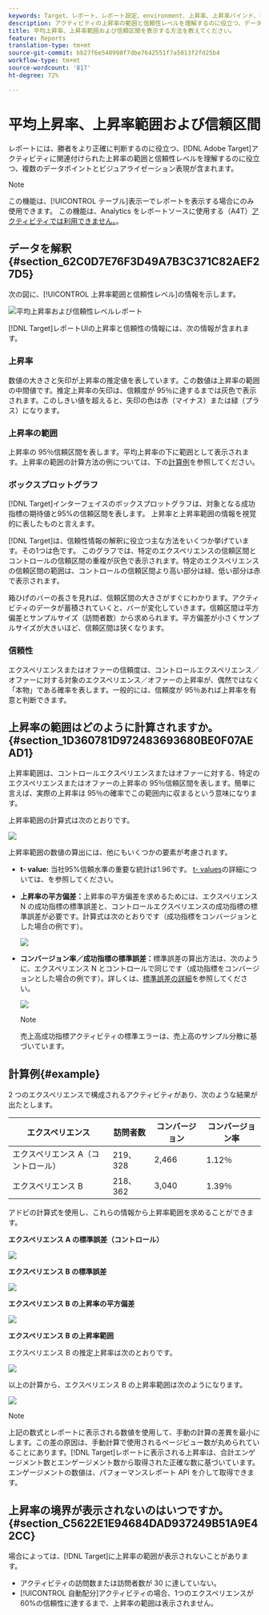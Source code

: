 ```yaml
---
keywords: Target、レポート、レポート設定、environment、上昇率、上昇率バインド、平方偏差、confidence、control
description: アクティビティの上昇率の範囲と信頼性レベルを理解するのに役立つ、データポイントとビジュアライゼーションの表現を含むAdobe Targetレポートの解釈方法について説明します。
title: 平均上昇率、上昇率範囲および信頼区間を表示する方法を教えてください。
feature: Reports
translation-type: tm+mt
source-git-commit: bb27f6e540998f7dbe7642551f7a5013f2fd25b4
workflow-type: tm+mt
source-wordcount: '817'
ht-degree: 72%

---
```



# 平均上昇率、上昇率範囲および信頼区間

レポートには、勝者をより正確に判断するのに役立つ、[!DNL Adobe Target]アクティビティに関連付けられた上昇率の範囲と信頼性レベルを理解するのに役立つ、複数のデータポイントとビジュアライゼーション表現が含まれます。

>[!NOTE]
>
>この機能は、[!UICONTROL テーブル]表示ーでレポートを表示する場合にのみ使用できます。 この機能は、Analytics をレポートソースに使用する（A4T）[アクティビティでは利用できません。](/help/c-integrating-target-with-mac/a4t/a4t.md#concept_7540C8C04259434AB6EE33B09F47A1DE)。

## データを解釈{#section_62C0D7E76F3D49A7B3C371C82AEF27D5}

次の図に、[!UICONTROL 上昇率範囲と信頼性レベル]の情報を示します。

![平均上昇率および信頼性レベルレポート](/help/c-reports/c-report-settings/assets/lift-screenshot-new.png)

[!DNL Target]レポートUIの上昇率と信頼性の情報には、次の情報が含まれます。

### 上昇率

数値の大きさと矢印が上昇率の推定値を表しています。この数値は上昇率の範囲の中間値です。推定上昇率の矢印は、信頼度が 95％に達するまでは灰色で表示されます。このしきい値を超えると、矢印の色は赤（マイナス）または緑（プラス）になります。

### 上昇率の範囲

上昇率の 95％信頼区間を表します。平均上昇率の下に範囲として表示されます。上昇率の範囲の計算方法の例については、下の[計算例](#example)を参照してください。

### ボックスプロットグラフ

[!DNL Target]インターフェイスのボックスプロットグラフは、対象となる成功指標の期待値と95%の信頼区間を表します。 上昇率と上昇率範囲の情報を視覚的に表したものと言えます。

[!DNL Target]は、信頼性情報の解釈に役立つ主な方法をいくつか挙げています。その1つは色です。 このグラフでは、特定のエクスペリエンスの信頼区間とコントロールの信頼区間の重複が灰色で表示されます。特定のエクスペリエンスの信頼区間の範囲は、コントロールの信頼区間より高い部分は緑、低い部分は赤で表示されます。

箱ひげのバーの長さを見れば、信頼区間の大きさがすぐにわかります。アクティビティのデータが蓄積されていくと、バーが変化していきます。信頼区間は平方偏差とサンプルサイズ（訪問者数）から求められます。平方偏差が小さくサンプルサイズが大きいほど、信頼区間は狭くなります。

### 信頼性

エクスペリエンスまたはオファーの信頼度は、コントロールエクスペリエンス／オファーに対する対象のエクスペリエンス／オファーの上昇率が、偶然ではなく「本物」である確率を表します。一般的には、信頼度が 95％あれば上昇率を有意と判断できます。

## 上昇率の範囲はどのように計算されますか。{#section_1D360781D972483693680BE0F07AEAD1}

上昇率範囲は、コントロールエクスペリエンスまたはオファーに対する、特定のエクスペリエンスまたはオファーの上昇率の 95％信頼区間を表します。簡単に言えば、実際の上昇率は 95％の確率でこの範囲内に収まるという意味になります。

上昇率範囲の計算式は次のとおりです。

![](assets/lift_diagram.png)

上昇率範囲の数値の算出には、他にもいくつかの要素が考慮されます。

* **t- value:** 当社95%信頼水準の重要な統計は1.96です。 [t- values](https://en.wikipedia.org/wiki/T-statistic)の詳細については、を参照してください。
* **上昇率の平方偏差：**&#x200B;上昇率の平方偏差を求めるためには、エクスペリエンス N の成功指標の標準誤差と、コントロールエクスペリエンスの成功指標の標準誤差が必要です。計算式は次のとおりです（成功指標をコンバージョンとした場合の例です）。

   ![](assets/lift_variance.png)

* **コンバージョン率／成功指標の標準誤差：**&#x200B;標準誤差の算出方法は、次のように、エクスペリエンス N とコントロールで同じです（成功指標をコンバージョンとした場合の例です）。詳しくは、[標準誤差の詳細](https://en.wikipedia.org/wiki/Standard_error)を参照してください。

   ![](assets/standard_error.png)

   >[!NOTE]
   >
   >売上高成功指標アクティビティの標準エラーは、売上高のサンプル分散に基づいています。

## 計算例{#example}

2 つのエクスペリエンスで構成されるアクティビティがあり、次のような結果が出たとします。

| エクスペリエンス | 訪問者数 | コンバージョン | コンバージョン率 |
|--- |--- |--- |--- |
| エクスペリエンス A（コントロール） | 219、328 | 2,466 | 1.12％ |
| エクスペリエンス B | 218、362 | 3,040 | 1.39％ |

アドビの計算式を使用し、これらの情報から上昇率範囲を求めることができます。

**エクスペリエンス A の標準誤差（コントロール）**

![](assets/standard_error_A.png)

**エクスペリエンス B の標準誤差**

![](assets/standard_error_B.png)

**エクスペリエンス B の上昇率の平方偏差**

![](assets/lift_variance_B.png)

**エクスペリエンス B の上昇率範囲**

エクスペリエンス B の推定上昇率は次のとおりです。

![](assets/lift_bounds_B.png)

以上の計算から、エクスペリエンス B の上昇率範囲は次のようになります。

![](assets/lift_bounds_B2.png)

>[!NOTE]
>
>上記の数式とレポートに表示される数値を使用して、手動の計算の差異を最小にします。この差の原因は、手動計算で使用されるページビュー数が丸められていることにあります。[!DNL Target]レポートに表示される上昇率は、合計エンゲージメント数とエンゲージメント数から取得された正確な数に基づいています。 エンゲージメントの数値は、パフォーマンスレポート API を介して取得できます。

## 上昇率の境界が表示されないのはいつですか。{#section_C5622E1E94684DAD937249B51A9E42CC}

場合によっては、[!DNL Target]に上昇率の範囲が表示されないことがあります。

* アクティビティの訪問数または訪問者数が 30 に達していない。
* [!UICONTROL 自動配分]アクティビティの場合、1つのエクスペリエンスが60%の信頼性に達するまで、上昇率の範囲は表示されません。
